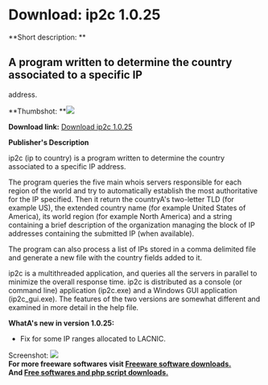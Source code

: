 # Download: ip2c 1.0.25

**Short description: **

## A program written to determine the country associated to a specific IP
address.

  
**Thumbshot: **![](http://www.freewarefiles.com/screenshot/ip2c_md.jpg)   
  
**Download link:** [Download ip2c 1.0.25](http://freesoftwares.boysofts.com/Ip2c_program_69074.html)  
  

**Publisher's Description**  
  

ip2c (ip to country) is a program written to determine the country associated
to a specific IP address.

The program queries the five main whois servers responsible for each region of
the world and try to automatically establish the most authoritative for the IP
specified. Then it return the countryA's two-letter TLD (for example US), the
extended country name (for example United States of America), its world region
(for example North America) and a string containing a brief description of the
organization managing the block of IP addresses containing the submitted IP
(when available).

The program can also process a list of IPs stored in a comma delimited file
and generate a new file with the country fields added to it.

ip2c is a multithreaded application, and queries all the servers in parallel
to minimize the overall response time. ip2c is distributed as a console (or
command line) application (ip2c.exe) and a Windows GUI application
(ip2c_gui.exe). The features of the two versions are somewhat different and
examined in more detail in the help file.

**WhatA's new in version 1.0.25:**

  * Fix for some IP ranges allocated to LACNIC. 

  
  
Screenshot: ![](http://www.freewarefiles.com/screenshot/ip2c.jpg)  
**For more freeware softwares visit [Freeware software downloads.](http://freesoftwares.boysofts.com/)**   
**And [Free softwares and php script downloads.](http://www.boysofts.com/)**

